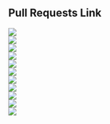 ## Pull Requests Link
<div><a href="https://github.com/daeryun/daeryun-homepage/compare/main...develop"><img src="https://img.shields.io/badge/대표-red"/></a></div>
<div><a href="https://github.com/daeryun/center_detective/compare/main...develop"><img src="https://img.shields.io/badge/형사-red"/></a></div>
<div><a href="https://github.com/daeryun/center_assault/compare/main...develop"><img src="https://img.shields.io/badge/성범죄-red"/></a></div>
<div><a href="https://github.com/daeryun/center_school/compare/main...develop"><img src="https://img.shields.io/badge/학교-red"/></a></div>
<div><a href="https://github.com/daeryun/center_comp/compare/main...develop"><img src="https://img.shields.io/badge/기업-red"/></a></div>
<div><a href="https://github.com/daeryun/center_divorce/compare/main...develop"><img src="https://img.shields.io/badge/이혼-red"/></a></div>
<div><a href="https://github.com/daeryun/center_inherit/compare/main...develop"><img src="https://img.shields.io/badge/상속-red"/></a></div>
<div ><a href="https://github.com/daeryun/center_estate/compare/main...develop"><img src="https://img.shields.io/badge/부동산-red"/></a></div>
<div><a href=" https://github.com/daeryun/center_compensation/compare/main...develop"><img src="https://img.shields.io/badge/민사-red"/></a></div>
<div ><a href="https://github.com/daeryun/center_administration/compare/main...develop"><img src="https://img.shields.io/badge/행정-red"/></a></div>
<div ><a href="https://github.com/daeryun/center_regener/compare/main...develop"><img src="https://img.shields.io/badge/생파산-red"/></a></div>




